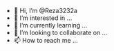 - 👋 Hi, I’m @Reza3232a
- 👀 I’m interested in ...
- 🌱 I’m currently learning ...
- 💞️ I’m looking to collaborate on ...
- 📫 How to reach me ...

<!---
Reza3232a/Reza3232a is a ✨ special ✨ repository because its `README.md` (this file) appears on your GitHub profile.
You can click the Preview link to take a look at your changes.
--->
